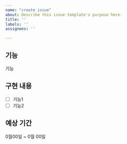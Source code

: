 ```yaml
---
name: "create issue"
about: Describe this issue template's purpose here.
title: ''
labels: ''
assignees: ''

---
```


## 기능
기능

## 구현 내용
- [ ] 기능1
- [ ] 기능2

## 예상 기간
0월00일 ~ 0월 00일
